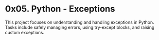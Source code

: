 # 0x05. Python - Exceptions

This project focuses on understanding and handling exceptions in Python. Tasks include safely managing errors, using try-except blocks, and raising custom exceptions.